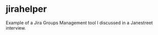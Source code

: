 jirahelper
==========

Example of a Jira Groups Management tool I discussed in a Janestreet interview.
